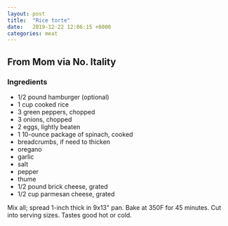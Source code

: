 ```yaml
---
layout: post
title:  "Rice torte"
date:   2019-12-22 12:06:15 +0000
categories: meat
---
```


## From Mom via No. Itality
### Ingredients
* 1/2 pound hamburger (optional)
* 1 cup cooked rice
* 3 green peppers, chopped
* 3 onions, chopped
* 2 eggs, lightly beaten
* 1 10-ounce package of spinach, cooked
* breadcrumbs, if need to thicken
* oregano
* garlic
* salt
* pepper
* thume
* 1/2 pound brick cheese, grated
* 1/2 cup parmesan cheese, grated


Mix all; spread 1-inch thick in 9x13" pan. Bake at 350F for 45 minutes. Cut into serving sizes. Tastes good hot or cold.
